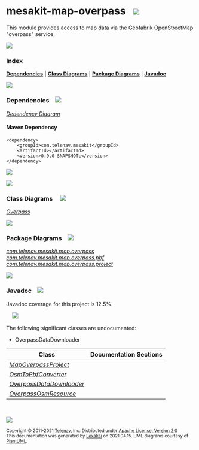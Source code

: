 # mesakit-map-overpass &nbsp;&nbsp;![](https://www.kivakit.org/images/gears-40.png)

This module provides access to map data via the Geofabrik OpenStreetMap "overpass" service.

![](https://www.kivakit.org/images/horizontal-line.png)

### Index



[**Dependencies**](#dependencies) | [**Class Diagrams**](#class-diagrams) | [**Package Diagrams**](#package-diagrams) | [**Javadoc**](#javadoc)

![](https://www.kivakit.org/images/horizontal-line.png)

### Dependencies <a name="dependencies"></a> &nbsp;&nbsp; ![](https://www.kivakit.org/images/dependencies-40.png)

[*Dependency Diagram*](documentation/diagrams/dependencies.svg)

#### Maven Dependency

    <dependency>
        <groupId>com.telenav.mesakit</groupId>
        <artifactId></artifactId>
        <version>0.9.0-SNAPSHOTc</version>
    </dependency>

![](https://www.kivakit.org/images/short-horizontal-line.png)

[//]: # (start-user-text)



[//]: # (end-user-text)

![](https://www.kivakit.org/images/short-horizontal-line.png)

### Class Diagrams <a name="class-diagrams"></a> &nbsp; &nbsp; ![](https://www.kivakit.org/images/diagram-48.png)

[*Overpass*](documentation/diagrams/diagram-overpass.svg)  

![](https://www.kivakit.org/images/short-horizontal-line.png)

### Package Diagrams <a name="package-diagrams"></a> &nbsp;&nbsp; ![](https://www.kivakit.org/images/box-40.png)

[*com.telenav.mesakit.map.overpass*](documentation/diagrams/com.telenav.mesakit.map.overpass.svg)  
[*com.telenav.mesakit.map.overpass.pbf*](documentation/diagrams/com.telenav.mesakit.map.overpass.pbf.svg)  
[*com.telenav.mesakit.map.overpass.project*](documentation/diagrams/com.telenav.mesakit.map.overpass.project.svg)  

![](https://www.kivakit.org/images/short-horizontal-line.png)

### Javadoc <a name="javadoc"></a> &nbsp;&nbsp; ![](https://www.kivakit.org/images/books-40.png)

Javadoc coverage for this project is 12.5%.  
  
&nbsp; &nbsp;  ![](https://www.kivakit.org/images/meter-10-12.png)

The following significant classes are undocumented:  

- OverpassDataDownloader

| Class | Documentation Sections |
|---|---|
| [*MapOverpassProject*](https://telenav.github.io/mesakit-data/javadoc/mesakit.map.overpass/com/telenav/mesakit/map/overpass/project/MapOverpassProject.html) |  |  
| [*OsmToPbfConverter*](https://telenav.github.io/mesakit-data/javadoc/mesakit.map.overpass/com/telenav/mesakit/map/overpass/pbf/OsmToPbfConverter.html) |  |  
| [*OverpassDataDownloader*](https://telenav.github.io/mesakit-data/javadoc/mesakit.map.overpass/com/telenav/mesakit/map/overpass/OverpassDataDownloader.html) |  |  
| [*OverpassOsmResource*](https://telenav.github.io/mesakit-data/javadoc/mesakit.map.overpass/com/telenav/mesakit/map/overpass/OverpassOsmResource.html) |  |  

[//]: # (start-user-text)



[//]: # (end-user-text)

<br/>

![](https://www.kivakit.org/images/horizontal-line.png)

<sub>Copyright &#169; 2011-2021 [Telenav](http://telenav.com), Inc. Distributed under [Apache License, Version 2.0](LICENSE)</sub>  
<sub>This documentation was generated by [Lexakai](https://github.com/Telenav/lexakai) on 2021.04.15. UML diagrams courtesy
of [PlantUML](http://plantuml.com).</sub>

